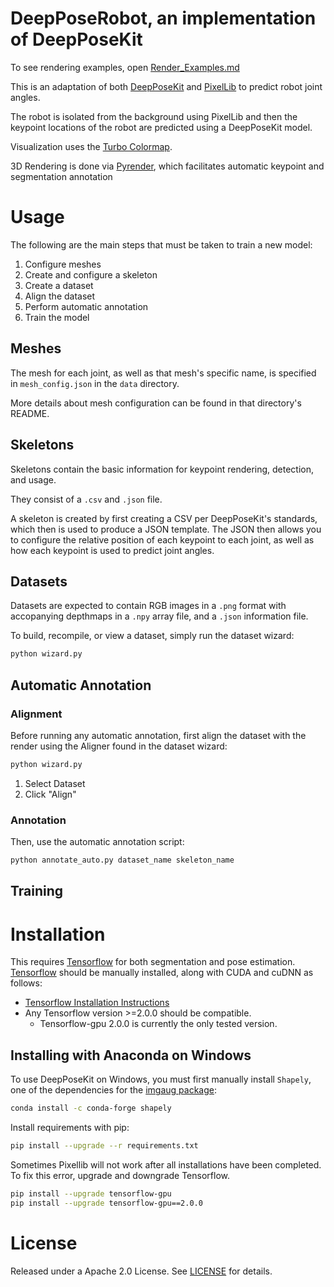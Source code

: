 # DeepPoseRobot, an implementation of DeepPoseKit

To see rendering examples, open [Render_Examples.md](https://github.com/AdamExley/DeepPoseRobot/blob/main/Render_Examples.md)

This is an adaptation of both [DeepPoseKit](https://deepposekit.org) and [PixelLib](https://github.com/ayoolaolafenwa/PixelLib) to predict robot joint angles.

The robot is isolated from the background using PixelLib and then the keypoint locations of the robot are predicted using a DeepPoseKit model.

Visualization uses the [Turbo Colormap](https://ai.googleblog.com/2019/08/turbo-improved-rainbow-colormap-for.html).

3D Rendering is done via [Pyrender](https://github.com/mmatl/pyrender), which facilitates automatic keypoint and segmentation annotation

# Usage

The following are the main steps that must be taken to train a new model:
1. Configure meshes
2. Create and configure a skeleton
3. Create a dataset
4. Align the dataset
5. Perform automatic annotation
6. Train the model

## Meshes

The mesh for each joint, as well as that mesh's specific name, is specified in ```mesh_config.json``` in the ```data``` directory.

More details about mesh configuration can be found in that directory's README.

## Skeletons

Skeletons contain the basic information for keypoint rendering, detection, and usage.

They consist of a ```.csv``` and ```.json``` file.

A skeleton is created by first creating a CSV per DeepPoseKit's standards, which then is used to produce a JSON template. The JSON then allows you to configure the relative position of each keypoint to each joint, as well as how each keypoint is used to predict joint angles.

## Datasets

Datasets are expected to contain RGB images in a ```.png``` format with accopanying depthmaps in a ```.npy``` array file, and a ```.json``` information file.

To build, recompile, or view a dataset, simply run the dataset wizard:
```bash
python wizard.py
```

## Automatic Annotation

### Alignment

Before running any automatic annotation, first align the dataset with the render using the Aligner found in the dataset wizard:

```bash
python wizard.py
```
1. Select Dataset
2. Click "Align"

### Annotation

Then, use the automatic annotation script:

```bash
python annotate_auto.py dataset_name skeleton_name
```

## Training




# Installation

This requires [Tensorflow](https://github.com/tensorflow/tensorflow) for both segmentation and pose estimation. [Tensorflow](https://github.com/tensorflow/tensorflow) should be manually installed, along with CUDA and cuDNN as follows:

- [Tensorflow Installation Instructions](https://www.tensorflow.org/install)
- Any Tensorflow version >=2.0.0 should be compatible.
    - Tensorflow-gpu 2.0.0 is currently the only tested version.

## Installing with Anaconda on Windows

To use DeepPoseKit on Windows, you must first manually install `Shapely`, one of the dependencies for the [imgaug package](https://github.com/aleju/imgaug):
```bash
conda install -c conda-forge shapely
```

Install requirements with pip:
```bash
pip install --upgrade --r requirements.txt
```
Sometimes Pixellib will not work after all installations have been completed. To fix this error, upgrade and downgrade Tensorflow.
```bash
pip install --upgrade tensorflow-gpu
pip install --upgrade tensorflow-gpu==2.0.0
```


# License

Released under a Apache 2.0 License. See [LICENSE](https://github.com/jgraving/deepposekit/blob/master/LICENSE) for details.
